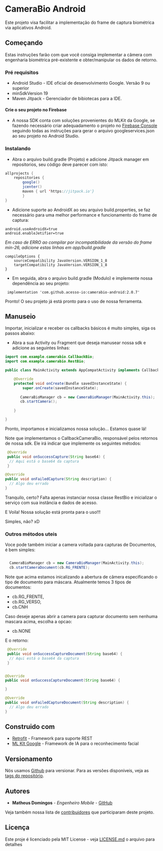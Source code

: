 # CameraBio Android

Este projeto visa facilitar a implementação do frame de captura biométrica via aplicativos Android. 

## Começando

Estas instruções farão com que você consiga implementar a câmera com engenharia biométrica pré-existente e obter/manipular os dados de retorno.

### Pré requisitos

- Android Studio - IDE oficial de desenvolvimento Google. Versão 9 ou superior
- minSdkVersion 19
- Maven Jitpack - Gerenciador de bibiotecas para a IDE.

#### Crie o seu projeto no Firebase
- A nossa SDK conta com soluções provenientes do MLKit da Google, se fazendo necessário criar adequadamento o projeto no [Firebase  Console](https://console.firebase.google.com) seguindo todas as instruções para gerar o arquivo googleservices.json ao seu projeto no Android Studio.  

### Instalando

- Abra o arquivo build.gradle (Projeto) e adicione Jitpack manager em repositorios, seu código deve parecer com isto: 

```java
allprojects {
    repositories {
        google()
        jcenter()
        maven { url 'https://jitpack.io'}
        }
}
```

- Adicione suporte ao AndroidX ao seu arquivo build.properties, se faz necessário para uma melhor performance e funcionamento do frame de captura:
```
android.useAndroidX=true
android.enableJetifier=true
````

*Em caso de _ERRO_ ao compilar por incompatibilidade da versão do frame min-26, adicione estas linhas em app/build.gradle*

```
compileOptions {
    sourceCompatibility JavaVersion.VERSION_1_8
    targetCompatibility JavaVersion.VERSION_1_8
}
```

- Em seguida, abra o arquivo build.gradle (Modulo) e implemente nossa dependência ao seu projeto: 

```
 implementation 'com.github.acesso-io:camerabio-android:2.0.7'
```

Pronto! O seu projeto já está pronto para o uso de nossa ferramenta.

## Manuseio

Importar, inicializar e receber os callbacks básicos é muito simples, siga os passos abaixo:

- Abra a sua Activity ou Fragment que deseja manusear nossa sdk e adicione as seguintes linhas: 

```java
import com.example.camerabio.CallbackBio;
import com.example.camerabio.RestBio;

public class MainActivity extends AppCompatActivity implements CallbackCameraBio {

    @Override
    protected void onCreate(Bundle savedInstanceState) {
        super.onCreate(savedInstanceState);
        
       CameraBioManager cb = new CameraBioManager(MainActivity.this);
       cb.startCamera();
       
    }

}
```

Pronto, importamos e inicializamos nossa solução... Estamos quase lá!  


Note que implementamos o CallbackCameraBio, responsável pelos retornos de nossa sdk. Ele irá indicar que implemente os seguintes métodos: 

```java
 @Override
 public void onSuccessCapture(String base64) {
  // Aqui está o base64 da captura    
 }

@Override
public void onFailedCapture(String description) {
  // Algo deu errado
}
```

Tranquilo, certo? Falta apenas instanciar nossa classe RestBio e inicializar o serviço com sua instância e dados de acesso.

E Voila! Nossa solução está pronta para o uso!!! 

Simples, não? xD 

### Outros métodos uteis

Voce pode também iniciar a camera voltada para capturas de Documentos, é bem simples: 

```java

  CameraBioManager cb = new CameraBioManager(MainActivity.this);
  cb.startCameraDocument(cb.RG_FRENTE);

```

Note que acima estamos inicalizando a abertura de câmera especificando o tipo de documento para máscara. 
Atualmente temos 3 tipos de documentos: 

 - cb.RG_FRENTE,
 - cb.RG_VERSO,
 - cb.CNH

Caso deseje apenas abrir a camera para capturar documento sem nenhuma mascara acima, escolha a opcao:

 - cb.NONE
 

E o retorno: 

```java
 @Override
 public void onSuccessCaptureDocument(String base64) {
  // Aqui está o base64 da captura    
 }


@Override
public void onSuccessCaptureDocument(String base64) {

}

@Override
public void onFailedCaptureDocument(String description) {
  // Algo deu errado
}
```


## Construido com

* [Retrofit](https://square.github.io/retrofit/) - Framework para suporte REST
* [ML KIt Google](https://firebase.google.com/docs/ml-kit/detect-faces)  - Framework de IA para o reconhecimento facial

## Versionamento

Nós usamos [Github](https://github.com/) para versionar. Para as versões disponíveis, veja as [tags do repositório](https://github.com/acesso-io/camerabio-android/releases). 

## Autores

* **Matheus Domingos** - *Engenheiro Mobile* - [GitHub](https://github.com/MatheusDomingos)

Veja também nossa lista de [contribuidores](https://github.com/acesso-io/camerabio-android/graphs/contributors) que participaram deste projeto.

## Licença

Este proje é licenciado pela MIT License - veja [LICENSE.md](LICENSE.md) o arquivo para detalhes


